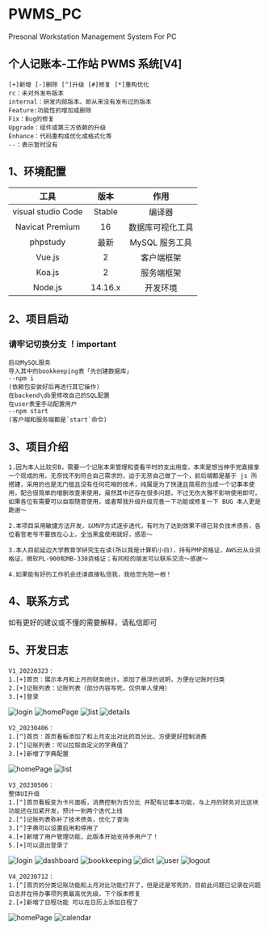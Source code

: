 <!--
 * @Author: ZhangXiaolu
 * @Date: 2022-11-03 10:12:38
 * @LastEditTime: 2022-07-29 10:12:38
 * @LastEditors: ZhangXiaolu
 * @FilePath: personal-workstation\README.md
-->

# PWMS_PC

Presonal Workstation Management System For PC

## 个人记账本-工作站 PWMS 系统[V4]

```
[+]新增 [-]删除 [^]升级 [#]修复 [*]重构优化
rc：未对外发布版本
internal：研发内部版本。即从来没有发布过的版本
Feature:功能性的增加或删除
Fix：Bug的修复
Upgrade：组件或第三方依赖的升级
Enhance：代码重构或优化或格式化等
--：表示暂时没有
```

## 1、环境配置

|        工具        |  版本   |       作用       |
| :----------------: | :-----: | :--------------: |
| visual studio Code | Stable  |      编译器      |
|  Navicat Premium   |   16    | 数据库可视化工具 |
|      phpstudy      |  最新   |  MySQL 服务工具  |
|       Vue.js       |    2    |     客户端框架     |
|       Koa.js       |    2    |    服务端框架    |
|      Node.js       | 14.16.x |     开发环境     |

## 2、项目启动

### 请牢记切换分支 ！important

```
启动MySQL服务
导入其中的bookkeeping表「先创建数据库」
--npm i
(依赖包安装好后再进行其它操作)
在backend\db里修改自己的SQL配置
在user表里手动配置用户
--npm start
(客户端和服务端都是`start`命令)
```

## 3、项目介绍

```
1.因为本人比较穷B，需要一个记账本来管理和查看平时的支出用度，本来是想当伸手党直接拿一个现成的用，无奈找不到符合自己需求的，迫于无奈自己做了一个，前后端都是基于 js 所搭建，采用的也是无门槛且没有任何花哨的技术，纯属是为了快速且简易的当成一个记事本使用，配合很简单的增删改查来使用，虽然其中还存在很多问题，不过无伤大雅不影响使用即可，如果各位有需要可以自取随意使用，或者帮我升级升级完善一下功能或修复一下 BUG 本人更是跪谢～

2.本项目采用敏捷方法开发，以MVP方式逐步迭代，有时为了达到效果不得已背负技术债务，各位看官老爷不要放在心上，全当黑盒使用就好，感恩～

3.本人目前延边大学教育学研究生在读(所以我是计算机小白)，持有PMP资格证，AWS云从业资格证，微软PL-900和MB-330资格证；有同校的朋友可以联系交流～感谢～

4.如果能有好的工作机会还请直接私信我，我给您先陪一根！
```

## 4、联系方式

如有更好的建议或不懂的需要解释，请私信即可

## 5、开发日志
```
V1_20220323：
1.[+]首页：展示本月和上月的财务统计，添加了悬浮的说明，方便在记账时归类
2.[+]记账列表：记账列表（部分内容写死，仅供单人使用）
3.[+]登录
```
![login](assets/V1_20220323/login.jpeg)
![homePage](assets/V1_20220323/homePage.jpeg)
![list](assets/V1_20220323/list.jpeg)
![details](assets/V1_20220323/details.jpeg)

```
V2_20230406：
1.[^]首页：首页看板添加了和上月支出对比的百分比，方便更好控制消费
2.[^]记账列表：可以拉取自定义的字典值了
3.[+]新增了字典配置
```

![homePage](assets/V2_20230406/homePage.jpeg)
![list](assets/V2_20230406/dict.jpeg)

```
V3_20230506：
整体UI升级
1.[^]首页看板变为卡片面板，消费控制为百分比 并配有记事本功能，与上月的财务对比这块功能还在加紧开发，预计一到两个迭代上线
2.[^]记账列表弥补了技术债务，优化了查询
3.[^]字典可以设置启用和停用了
4.[+]新增了用户管理功能，此版本开始支持多用户了！
5.[+]可以退出登录了
```
![login](assets/V3_20230506/login.jpeg)
![dashboard](assets/V3_20230506/dashboard.jpeg)
![bookkeeping](assets/V3_20230506/bookkeeping.jpeg)
![dict](assets/V3_20230506/dict.jpeg)
![user](assets/V3_20230506/user.jpeg)
![logout](assets/V3_20230506/logout.jpeg)

```
V4_20230712：
1.[^]首页的分类记账功能和上月对比功能打开了，但是还是写死的，目前此问题已记录在问题日志并在待办事项列表最高优先级，下个版本修复
2.[+]新增了日程功能 可以在日历上添加日程了
```


![homePage](assets/V4_20230712/homePage.jpeg)
![calendar](assets/V4_20230712/calendar.jpeg)